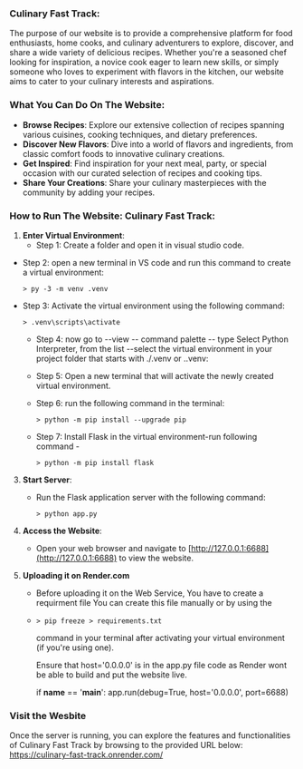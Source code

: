 ### Culinary Fast Track:
The purpose of our website is to provide a comprehensive platform for food enthusiasts, home cooks, and culinary adventurers to explore, discover, and share a wide variety of delicious recipes. Whether you're a seasoned chef looking for inspiration, a novice cook eager to learn new skills, or simply someone who loves to experiment with flavors in the kitchen, our website aims to cater to your culinary interests and aspirations.

### What You Can Do On The Website:

- **Browse Recipes**: Explore our extensive collection of recipes spanning various cuisines, cooking techniques, and dietary preferences.
- **Discover New Flavors**: Dive into a world of flavors and ingredients, from classic comfort foods to innovative culinary creations.
- **Get Inspired**: Find inspiration for your next meal, party, or special occasion with our curated selection of recipes and cooking tips.
- **Share Your Creations**: Share your culinary masterpieces with the community by adding your recipes.


### How to Run The Website: Culinary Fast Track:

1. **Enter Virtual Environment**:
   - Step 1: Create a folder and open it in visual studio code.
   
  - Step 2: open a new terminal in VS code and run this command to create a virtual environment:
    ```
    > py -3 -m venv .venv
    ```
   
   - Step 3: Activate the virtual environment using the following command:
     ```
     > .venv\scripts\activate
     ```
     - Step 4: now go to --view -- command palette -- type Select Python Interpreter, from the list --select the virtual environment in your project folder that starts with ./.venv or .\.venv:
     
     - Step 5: Open a new terminal that will activate the newly created virtual environment.
     
     - Step 6: run the following command in the terminal:
       ```
       > python -m pip install --upgrade pip
       ```
     
     - Step 7: Install Flask in the virtual environment-run following command -
       ```
       > python -m pip install flask
       ```

3. **Start Server**:
   - Run the Flask application server with the following command:
     ```
     > python app.py
     ```

4. **Access the Website**:
   - Open your web browser and navigate to [http://127.0.0.1:6688](http://127.0.0.1:6688) to view the website.
  
5. **Uploading it on Render.com**
   - Before uploading it on the Web Service, You have to create a requirment file You can create this file manually or by using the
   - ```
     > pip freeze > requirements.txt
     ```
      command in your terminal after activating your virtual environment (if you're using one).

     Ensure that host='0.0.0.0' is in the app.py file code as Render wont be able to build and put the website live.
     
      if __name__ == '__main__':
    app.run(debug=True, host='0.0.0.0', port=6688)


### Visit the Wesbite
Once the server is running, you can explore the features and functionalities of Culinary Fast Track by browsing to the provided URL below:
https://culinary-fast-track.onrender.com/
